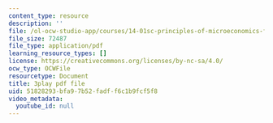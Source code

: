 ```yaml
---
content_type: resource
description: ''
file: /ol-ocw-studio-app/courses/14-01sc-principles-of-microeconomics-fall-2011/51828293bfa97b52fadff6c1b9fcf5f8_e3Bsb1mELcc.pdf
file_size: 72487
file_type: application/pdf
learning_resource_types: []
license: https://creativecommons.org/licenses/by-nc-sa/4.0/
ocw_type: OCWFile
resourcetype: Document
title: 3play pdf file
uid: 51828293-bfa9-7b52-fadf-f6c1b9fcf5f8
video_metadata:
  youtube_id: null
---
```

